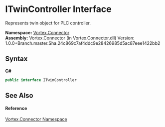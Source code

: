 # ITwinController Interface
 

Represents twin object for PLC controller.

**Namespace:**&nbsp;<a href="N_Vortex_Connector.md">Vortex.Connector</a><br />**Assembly:**&nbsp;Vortex.Connector (in Vortex.Connector.dll) Version: 1.0.0+Branch.master.Sha.24c869c7af4ddc9e28426985d5ac87eee1422bb2

## Syntax

**C#**<br />
``` C#
public interface ITwinController
```


## See Also


#### Reference
<a href="N_Vortex_Connector.md">Vortex.Connector Namespace</a><br />